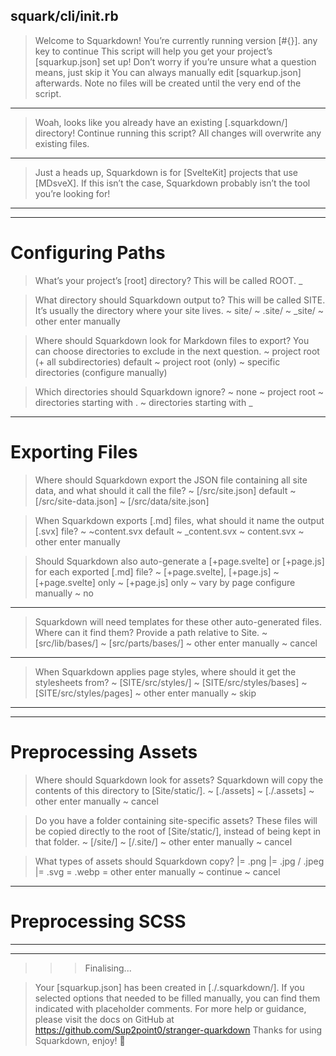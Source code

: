 squark/cli/init.rb
------------------------------------------

> Welcome to Squarkdown! You’re currently running version [#{}].
  any key to continue
> This script will help you get your project’s [squarkup.json] set up!
> Don’t worry if you’re unsure what a question means, just skip it You can always manually edit [squarkup.json] afterwards. Note no files will be created until the very end of the script.

---
> Woah, looks like you already have an existing [.squarkdown/] directory!
> Continue running this script?
  All changes will overwrite any existing files.
---
> Just a heads up, Squarkdown is for [SvelteKit] projects that use [MDsveX].
  If this isn’t the case, Squarkdown probably isn’t the tool you’re looking for!
---


------------------------------------------

# Configuring Paths

> What’s your project’s [root] directory?
  This will be called ROOT.
_

> What directory should Squarkdown output to?
  This will be called SITE. It’s usually the directory where your site lives.
~ site/
~ .site/
~ _site/
~ other enter manually

> Where should Squarkdown look for Markdown files to export?
  You can choose directories to exclude in the next question.
~ project root (+ all subdirectories) default
~ project root (only)
~ specific directories (configure manually)

> Which directories should Squarkdown ignore?
~ none
~ project root
~ directories starting with .
~ directories starting with _


------------------------------------------

# Exporting Files

> Where should Squarkdown export the JSON file containing all site data, and what should it call the file?
~ [/src/site.json] default
~ [/src/site-data.json]
~ [/src/data/site.json]

> When Squarkdown exports [.md] files, what should it name the output [.svx] file?
~ ~content.svx default
~ _content.svx
~ content.svx
~ other enter manually

> Should Squarkdown also auto-generate a [+page.svelte] or [+page.js] for each exported [.md] file?
~ [+page.svelte], [+page.js]
~ [+page.svelte] only
~ [+page.js] only
~ vary by page configure manually
~ no

---
> Squarkdown will need templates for these other auto-generated files. Where can it find them?
  Provide a path relative to Site.
~ [src/lib/bases/]
~ [src/parts/bases/]
~ other enter manually
~ cancel
---

> When Squarkdown applies page styles, where should it get the stylesheets from?
~ [SITE/src/styles/]
~ [SITE/src/styles/bases]
~ [SITE/src/styles/pages]
~ other enter manually
~ skip


------------------------------------------

<!-- # More Features

> Any other features you’d like to enable?
= assets preprocessing
= SCSS preprocessing
= Google Fonts preprocessing
~ continue -->


------------------------------------------

# Preprocessing Assets

> Where should Squarkdown look for assets?
  Squarkdown will copy the contents of this directory to [Site/static/].
~ [./assets]
~ [./.assets]
~ other enter manually
~ cancel

> Do you have a folder containing site-specific assets?
  These files will be copied directly to the root of [Site/static/], instead of being kept in that folder.
~ [/site/]
~ [/.site/]
~ other enter manually
~ cancel

> What types of assets should Squarkdown copy?
|= .png
|= .jpg / .jpeg
|= .svg
= .webp
= other enter manually
~ continue
~ cancel


------------------------------------------

# Preprocessing SCSS

> 


------------------------------------------

<!-- # Final Touches

> How should Squarkdown handle errors when processing files?
~ kill stop execution
~ warn log and skip file

> What should Squarkdown do when an output directory doesn’t exist?
~ warn + create the directory default
~ warn + do nothing -->


------------------------------------------

>>> Finalising...

> Your [squarkup.json] has been created in [./.squarkdown/].
> If you selected options that needed to be filled manually, you can find them indicated with placeholder comments.
> For more help or guidance, please visit the docs on GitHub at https://github.com/Sup2point0/stranger-quarkdown
> Thanks for using Squarkdown, enjoy! 🥕
